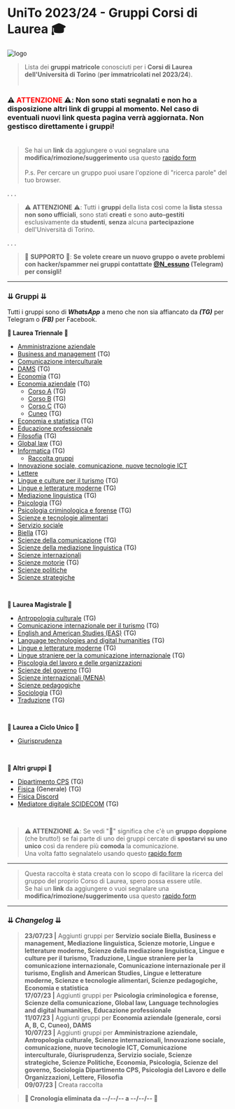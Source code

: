 # UniTo 2023/24 - Gruppi Corsi di Laurea 🎓

![logo](https://imgur.com/0j40uci.jpg)


> Lista dei **gruppi matricole** conosciuti per i **Corsi di Laurea dell'Università di Torino** (**per immatricolati nel 2023/24**).<br><br>

### ⚠️ **<span style="color:red">ATTENZIONE</span>** ⚠️:  **Non sono stati segnalati e non ho a disposizione altri link di gruppi al momento.** Nel caso di **eventuali nuovi link** questa pagina verrà **aggiornata**. **Non gestisco direttamente i gruppi!**<br><br>

> Se hai un **link** da aggiungere o vuoi segnalare una **modifica/rimozione/suggerimento** usa questo [rapido form](https://rebrand.ly/form-gruppi-unito)<br><br>
>P.s. Per cercare un gruppo puoi usare l'opzione di "ricerca parole" del tuo browser.

. . .

>⚠️ **ATTENZIONE** ⚠️: Tutti i **gruppi** della lista così come la **lista** stessa **non sono ufficiali**, sono stati **creati** e sono **auto-gestiti** esclusivamente da **studenti**, **senza** alcuna **partecipazione** dell'Università di Torino.


. . .

> 🔺 **SUPPORTO** 🔺: **Se volete creare un nuovo gruppo o avete problemi con hacker/spammer nei gruppi contattate [@N_essuno](https://t.me/N_essuno) (Telegram) per consigli!**


***

### ⇊ Gruppi ⇊

Tutti i gruppi sono di _**WhatsApp**_ a meno che non sia affiancato da _**(TG)**_ per Telegram o _**(FB)**_ per Facebook.

**🔷 Laurea Triennale 🔷**

- [Amministrazione aziendale](https://chat.whatsapp.com/IbRnRxJFBG5BL1EQghYEDe)
- [Business and management](https://t.me/+4MMhufS3xXI0Njk0) (TG)
- [Comunicazione interculturale](https://chat.whatsapp.com/KSsOJFhklHvAPwDt9tOZRe)
- [DAMS](https://t.me/+eUdeqjT4w3BjNzM0) (TG)
- [Economia](https://t.me/+opZjJM8RF3A2NGY0) (TG)
- [Economia aziendale](https://t.me/+J2v75VNnIAgzZTA0) (TG)
    - [Corso A](https://t.me/+j5wID6UA5_8wNWI0) (TG)
    - [Corso B](https://t.me/+ojW2Xqiqqk5jYjQ0) (TG)
    - [Corso C](https://t.me/+sTLVeLdipEs3ZWU8) (TG)
    - [Cuneo](https://t.me/+kIhHE28T-fg5YzA0) (TG)
- [Economia e statistica](https://t.me/+ySkgWpgvsNwyZWI0) (TG)
- [Educazione professionale](https://chat.whatsapp.com/CjHOCk4M5SQKkGswc189Rc)
- [Filosofia](https://t.me/filosofia_unito) (TG)
- [Global law](https://t.me/+53AUdmg2yUNjYTZk) (TG)
- [Informatica](https://bit.ly/3RLUMqI) (TG)
    - [Raccolta gruppi](https://bit.ly/3A2N5nR)
- [Innovazione sociale, comunicazione, nuove tecnologie ICT](https://chat.whatsapp.com/FrQA7p79SIG2yhQPdQTSud)
- [Lettere](https://chat.whatsapp.com/Gu3cEayRNCyHJm3LaSXEPY)
- [Lingue e culture per il turismo](https://t.me/+dj2LGe4ud6VjMTM0) (TG)
- [Lingue e letterature moderne](https://t.me/+TFXPEX3bf0cxYTlk) (TG)
- [Mediazione linguistica](https://t.me/+hmx35u9eXBM2Yzhk) (TG)
- [Psicologia](https://t.me/+rFiesUrNQBRkMGVk) (TG)
- [Psicologia criminologica e forense](https://t.me/+bMRa8gOibJk0YjBk) (TG)
- [Scienze e tecnologie alimentari](https://chat.whatsapp.com/I93gCXgY5Cg767DadiQ8wG)
- [Servizio sociale](https://chat.whatsapp.com/L9xQv6mZ9X8G6OvQT6gbwJ)
 - [Biella](https://t.me/+tKFZuEiv2tQwMDE8) (TG)
- [Scienze della comunicazione](https://t.me/+GyIQSQfvYNw5ZGU0) (TG)
- [Scienze della mediazione linguistica](https://t.me/+L3wZ2BFYSCViZmVk) (TG)
- [Scienze internazionali](https://chat.whatsapp.com/LT2I5XmLX52JdyW6FlKvJj)
- [Scienze motorie](https://t.me/+lMn-2gp8GNBiMTA0) (TG)
- [Scienze politiche](https://chat.whatsapp.com/FjuoMcAu2NYBI8uShZrLoA)
- [Scienze strategiche](https://chat.whatsapp.com/CmrsUK6u2G32PtDTVCy4h8)




<br>

**🔶 Laurea Magistrale 🔶**

- [Antropologia culturale](https://t.me/+yjGk98sTj4EzYWY0) (TG)
- [Comunicazione internazionale per il turismo](https://t.me/+a7hp_6ZXYDdkZTU0) (TG)
- [English and American Studies (EAS)](https://t.me/+Taf8W3V3m8E3Njk0) (TG)
- [Language technologies and digital humanities](https://t.me/+htvJ1GjyB2VmZDBk) (TG)
- [Lingue e letterature moderne](https://t.me/+jG9IxuXyzDFkODNk) (TG)
- [Lingue straniere per la comunicazione internazionale](https://t.me/+r6b7l-jnKidlZjM8) (TG)
- [Piscologia del lavoro e delle organizzazioni](https://chat.whatsapp.com/JB8uFSjpWdJECgt0xydUKV)
- [Scienze del governo](https://t.me/+-MSUy0tL7FIxOGU0) (TG)
- [Scienze internazionali (MENA)](https://chat.whatsapp.com/KlQ4CwX6XN67MIIvWbh57I)
- [Scienze pedagogiche](https://chat.whatsapp.com/JJ7Tlnot8KNIjeagJWZ9cO)
- [Sociologia](https://t.me/+URuxJdtYkwYxZjY8) (TG)
- [Traduzione](https://t.me/+cuO-ZYFpXok3ODhk) (TG)



<br>

**🔷 Laurea a Ciclo Unico 🔷**
- [Giurisprudenza](https://chat.whatsapp.com/Hwtcw9LMHkuDgEEd1m0Cl3)





<br>

**🔶 Altri gruppi 🔶**

- [Dipartimento CPS](https://t.me/+_oorPbeoxTE0M2I0) (TG)
- [Fisica](https://t.me/fisicaUNITO) (Generale) (TG)
- [Fisica Discord](https://discord.gg/gmxv5vS6)
- [Mediatore digitale SCIDECOM](https://t.me/digitale_scidecom_unito) (TG)

<br>

>**⚠️ ATTENZIONE ⚠️**: Se vedi "🔴" significa che c'è un **gruppo doppione** (che brutto!) se fai parte di uno dei gruppi cercate di **spostarvi su uno unico** così da rendere più **comoda** la comunicazione.<br>
>Una volta fatto segnalatelo usando questo [rapido form](https://rebrand.ly/form-gruppi-unito)

***

>Questa raccolta è stata creata con lo scopo di facilitare la ricerca del gruppo del proprio Corso di Laurea, spero possa essere utile.<br>
>Se hai un **link** da aggiungere o vuoi segnalare una **modifica/rimozione/suggerimento** usa questo [rapido form](https://rebrand.ly/form-gruppi-unito)

***

### ⇊ *Changelog* ⇊

>**23/07/23 |** Aggiunti gruppi per **Servizio sociale Biella, Business e management, Mediazione linguistica, Scienze motorie, Lingue e letterature moderne, Scienze della mediazione linguistica, Lingue e culture per il turismo, Traduzione, Lingue straniere per la comunicazione internazionale, Comunicazione internazionale per il turismo, English and American Studies, Lingue e letterature moderne, Scienze e tecnologie alimentari, Scienze pedagogiche, Economia e statistica**<br>
>**17/07/23 |** Aggiunti gruppi per **Psicologia criminologica e forense, Scienze della comunicazione, Global law, Language technologies and digital humanities, Educazione professionale**<br>
>**11/07/23 |** Aggiunti gruppi per **Economia aziendale (generale, corsi A, B, C, Cuneo), DAMS**<br>
>**10/07/23 |** Aggiunti gruppi per **Amministrazione aziendale, Antropologia culturale, Scienze internazionali, Innovazione sociale, comunicazione, nuove tecnologie ICT, Comunicazione interculturale, Giurisprudenza, Servizio sociale, Scienze strategiche, Scienze Politiche, Economia, Psicologia, Scienze del governo, Sociologia Dipartimento CPS, Psicologia del Lavoro e delle Organizzazioni, Lettere, Filosofia**<br>
>**09/07/23 |** Creata raccolta<br>

>**🔺 Cronologia eliminata da --/--/-- a  --/--/-- 🔺**<br>


